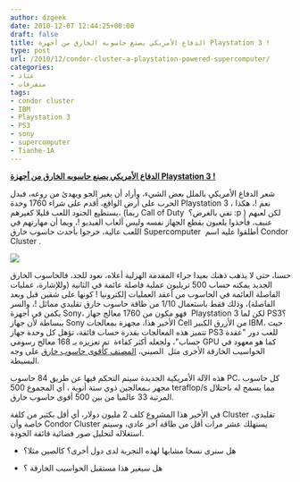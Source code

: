 ```yaml
---
author: dzgeek
date: 2010-12-07 12:44:25+00:00
draft: false
title: الدفاع الأمريكي يصنع حاسوبه الخارق من أجهزة Playstation 3 !
type: post
url: /2010/12/condor-cluster-a-playstation-powered-supercomputer/
categories:
- عتاد
- متفرقات
tags:
- condor cluster
- IBM
- Playstation 3
- PS3
- sony
- supercomputer
- Tianhe-1A
---
```


**[الدفاع الأمريكي يصنع حاسوبه الخارق من أجهزة Playstation 3 !](http://www.it-scoop.com/2010/12/condor-cluster-a-playstation-powered-supercomputer)**


شعر الدفاع الأمريكي بالملل بعض الشيء، وأراد أن يغير الجو ويهدئ من روعه، فبدل الحرب على أرض الواقع، أقدم على شراء 1760 وحدة Playstation 3 ، نعم !، هكذا يستطيع الجنود اللعب قليلا كغيرهم، (ربما Call of Duty  تفي بالغرض؟ :p ) لكن لعبهم عنيف، فأخذوا يلعبون بقطع الجهاز نفسه وليس ألعاب الفيديو !، وبما أن مهارتهم في اللعب عالية، خرجوا بأحدث حاسوب خارق Supercomputer  أطلقوا عليه اسم Condor Cluster .

[![](http://www.it-scoop.com/wp-content/uploads/2010/12/playstations-in-racksjpg-4434650ba63131af.jpg)
](http://www.it-scoop.com/2010/12/condor-cluster-a-playstation-powered-supercomputer)

حسنا، حتى لا يذهب ذهنك بعيدا جراء المقدمة الهزلية أعلاه، نعود للجد، فالحاسوب الخارق الجديد يمكنه حساب 500 تريليون عملية فاصلة عائمة في الثانية (وللإشارة، عمليات الفاصلة العائمة في الحاسوب من أعقد العمليات إلكترونيا ! كونها على شقين قبل وبعد الفاصلة)، وذلك فقط باستعمال 1/10 من طاقة حاسوب خارق تقليدي مماثل !، والسر يكمن في أجهزة Sony، فهو مكون من 1760 معالج جهاز  Playstation 3 لكن لما PS3؟ ببساطة لأن جهاز Sony الأخير هذا، مجهزة بمعالجات Cell من الأزرق الكبير IBM، حيث تتميز هذه المعالجات بقدرة حساب فائقة، تؤهل كل وحدة جهاز PS3 للعب دور "عقدة حساب"، ولجعله أكثر كفاءة  تم تعزيزه بـ 168 معالج رسومي GPU كما هو معهود في الحواسيب الخارقة الأخرى مثل  الصيني، [المصنف كأقوى حاسوب خارق](http://www.it-scoop.com/2010/11/china-supercomputer-ranking/) على وجه البسيطة.

هذه الآلة الأمريكية الجديدة سيتم التحكم فيها عن طريق 84 حاسوب PC، كل حاسوب مجهز بـمعالجين ذوي ستة أنوية ، أي المجموع 500 teraflop/s مما يسمح له باحتلال المرتبة 33 عالميا من بين 500 أقوى حاسوب خارق.

في الأخير هذا المشروع كلف 2 مليون دولار، أي أقل بكثير من كلفة Cluster تقليدي، خاصة وأن Condor Cluster يستهلك عشر مرات أقل من طاقة آخر عادي، وسيتم استغلاله لتحليل صور فضائية فائقة الجودة.

- هل سنرى نسخا مشابها لهذه التجربة لدى دول أخرى؟ كالصين مثلا؟

- هل سيغير هذا مستقبل الحواسيب الخارقة ؟
